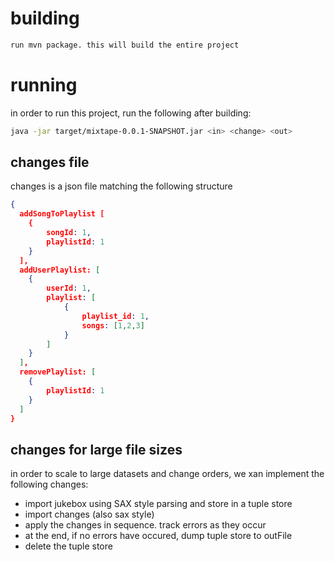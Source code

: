 
# building

```sh
run mvn package. this will build the entire project
```

# running

in order to run this project, run the following after building:

```sh
java -jar target/mixtape-0.0.1-SNAPSHOT.jar <in> <change> <out>
```

## changes file

changes is a json file matching the following structure
```json
{
  addSongToPlaylist [
    {
    	songId: 1,
    	playlistId: 1
    }
  ],
  addUserPlaylist: [
    {
    	userId: 1,
    	playlist: [
    		{
    			playlist_id: 1,
    			songs: [1,2,3]
    		}
    	]
    }
  ],
  removePlaylist: [
    {
    	playlistId: 1
    }
  ]
}
```

## changes for large file sizes

in order to scale to large datasets and change orders, we xan implement
the following changes:


* import jukebox using SAX style parsing and store in a tuple store
* import changes (also sax style)
* apply the changes in sequence. track errors as they occur
* at the end, if no errors have occured, dump tuple store to outFile
* delete the tuple store


